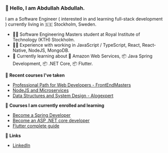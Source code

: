 ### 👋 Hello, I am Abdullah Abdullah.

I am a Software Engineer ( interested in and learning full-stack development ) currently living in 🇸🇪 Stockholm, Sweden.

- :student: Software Engineering Masters student at Royal Institute of Technology (KTH) Stockholm. 
- 👨‍💻️ Experience with working in JavaScript / TypeScript, React, React-Native, NodeJS, MongoDB.
- 🌱 Currently learning about 🔶 Amazon Web Services, 📦 Java Spring Development, 📦 .NET Core, 📦 Flutter.

🌱 **Recent courses I've taken**

- [Professional Path for Web Developers - FrontEndMasters](https://frontendmasters.com/learn/professional/)
- [NodeJS and Microservices](https://www.udemy.com/course/microservices-with-node-js-and-react/)
- [Data Structures and System Design - Alogexpert](https://algoexpert.io/)

🌱 **Courses I am currently enrolled and learning**
- [Become a Spring Developer](https://www.linkedin.com/learning/paths/become-a-spring-developer)
- [Become an ASP .NET core developer](https://www.linkedin.com/learning/paths/become-an-asp-dot-net-core-developer)
- [Flutter complete guide](https://www.udemy.com/course/learn-flutter-dart-to-build-ios-android-apps/)

🔗 **Links**

- [LinkedIn](https://www.linkedin.com/in/abdullahcse/)
